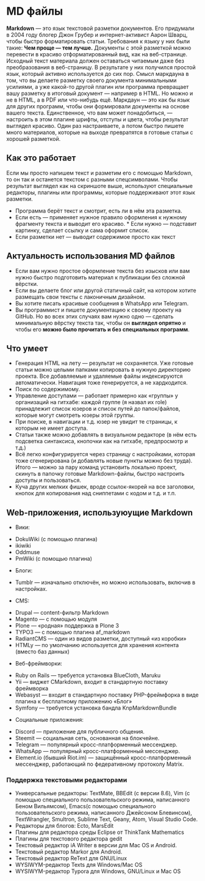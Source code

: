 # MD файлы

**Markdown** — это язык текстовой разметки документов. Его придумали в 2004 году блогер Джон Грубер и интернет-активист Аарон Шварц, чтобы быстро форматировать статьи. Требования к языку у них были такие:
**Чем проще — тем лучше.**
Документы с этой разметкой можно перевести в красиво отформатированный вид, как на веб-странице.
Исходный текст материала должен оставаться читаемым даже без преобразования в веб-страницу.
В результате у них получился простой язык, который активно используется до сих пор.
Смысл маркдауна в том, что вы делаете разметку своего документа минимальными усилиями, а уже какой-то другой плагин или программа превращает вашу разметку в итоговый документ — например в HTML. Но можно и не в HTML, а в PDF или что-нибудь ещё. Маркдаун — это как бы язык для других программ, чтобы они формировали документы на основе вашего текста.
Единственное, что вам может понадобиться, — настроить в этом плагине шрифты, отступы и цвета, чтобы результат выглядел красиво. Один раз настраиваете, а потом быстро пишете много материалов, которые на выходе превратятся в готовые статьи с хорошей разметкой.

## Как это работает

Если мы просто напишем текст и разметим его с помощью Markdown, то он так и останется текстом с разными спецсимволами. Чтобы результат выглядел как на скриншоте выше, используют специальные редакторы, плагины или программы, которые поддерживают этот язык разметки.
* Программа берёт текст и смотрит, есть ли в нём эта разметка.
* Если есть — применяет нужное правило оформления к нужному фрагменту текста и выводит его красиво. * Если нужно — подставит картинку, сделает ссылку и сама оформит список.
* Если разметки нет — выводит содержимое просто как текст

## Актуальность использования MD файлов

* Если вам нужно простое оформление текста без изысков или вам нужно быстро подготовить материал к публикации без сложной вёрстки.
* Если вы делаете блог или другой статичный сайт, на котором хотите размещать свои тексты с лаконичным дизайном.
* Вы хотите писать красивые сообщения в WhatsApp или Telegram.
* Вы программист и пишете документацию к своему проекту на GitHub.
Но во всех этих случаях вам нужно одно — сделать минимальную вёрстку текста так, чтобы он **выглядел опрятно** и чтобы его **можно было прочитать и без специальных программ**.

## Что умеет

- Генерация HTML на лету — результат не сохраняется. Уже готовые статьи можно целыми папками копировать в нужную директорию проекта. Все добавляемые и удаляемые файлы индексируются автоматически.
Навигация тоже генерируется, а не хардкодится.
- Поиск по содержимому.
- Управление доступами — работает примерно как «группы» у организаций на гитхабе: каждой группе (я назвал их role) принадлежит список юзеров и список путей до папок/файлов, которые могут смотреть юзеры этой группы.
- При поиске, в навигации и т.д. юзер не увидит те страницы, к которым не имеет доступа.
- Статьи также можно добавлять в визуальном редакторе (в нём есть подсветка синтаксиса, кнопочки как на гитхабе, предпросмотр и т.д.)
- Всё легко конфигурируется через страницу с настройками, которая тоже сгенерирована (и добавлять новые пункты можно без труда). Итого — можно за пару команд установить локально проект, скинуть в папочку готовые Markdown-файлы, быстро настроить доступы и пользоваться.
- Куча других мелких фишек, вроде ссылок-якорей на все заголовки, кнопок для копирования над сниппетами с кодом и т.д. и т.п.


## Web-приложения, используюущие Markdown

* Вики:
- DokuWiki (с помощью плагина)
- ikiwiki
- Oddmuse
- PmWiki (с помощью плагина)
* Блоги:
- Tumblr — изначально отключён, но можно использовать, включив в настройках.
* CMS:
- Drupal — content-фильтр Markdown
- Magento — с помощью модуля
- Plone — «родная» поддержка в Plone 3
- TYPO3 — с помощью плагина af_markdown
- RadiantCMS — один из видов разметки, доступный «из коробки»
- HTMLy — по умолчанию используется для хранения контента (вместо баз данных)
* Веб-фреймворки:
- Ruby on Rails — требуется установка BlueCloth, Maruku
- Yii — виджет CMarkdown, входит в стандартную поставку фреймворка
- Webasyst — входит в стандартную поставку PHP-фреймфорка в виде плагина к бесплатному приложению «Блог»
- Symfony — требуется установка бандла KnpMarkdownBundle
* Социальные приложения:
- Discord — приложение для публичного общения.
- Steemit — социальная сеть, основанная на блокчейне.
- Telegram — популярный кросс-платформенный мессенджер.
- WhatsApp — популярный кросс-платформенный мессенджер.
- Element.io (бывший Riot.im) — защищённый кросс-платформенный мессенджер, работающий по федеративному протоколу Matrix.

### Поддержка текстовыми редакторами
* Универсальные редакторы: TextMate, BBEdit (с версии 8.6), Vim (с помощью специального пользовательского режима, написанного Беном Вильямсом), Emacs(с помощью специального пользовательского режима, написанного Джейсоном Блевинсом), TextWrangler, Smultron, Sublime Text, Geany, Atom, Visual Studio Code.
* Редакторы для блогов: Ecto, MarsEdit
* Плагины для редактора среды Eclipse от ThinkTank Mathematics
* Плагины для текстового редактора gedit
* Текстовый редактор iA Writer в версии для Mac OS и Android.
* Текстовый редактор Markor для Android.
* Текстовый редактор ReText для GNU/Linux
* WYSIWYM-редактор Texts для Windows/Mac OS
* WYSIWYM-редактор Typora для Windows, GNU/Linux и Mac OS